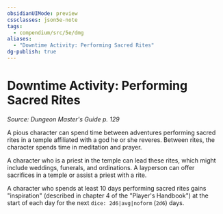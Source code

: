 ```yaml
---
obsidianUIMode: preview
cssclasses: json5e-note
tags:
  - compendium/src/5e/dmg
aliases:
  - "Downtime Activity: Performing Sacred Rites"
dg-publish: true
---
```

# Downtime Activity: Performing Sacred Rites
*Source: Dungeon Master's Guide p. 129* 

A pious character can spend time between adventures performing sacred rites in a temple affiliated with a god he or she reveres. Between rites, the character spends time in meditation and prayer.

A character who is a priest in the temple can lead these rites, which might include weddings, funerals, and ordinations. A layperson can offer sacrifices in a temple or assist a priest with a rite.

A character who spends at least 10 days performing sacred rites gains "inspiration" (described in chapter 4 of the "Player's Handbook") at the start of each day for the next `dice: 2d6|avg|noform` (`2d6`) days.